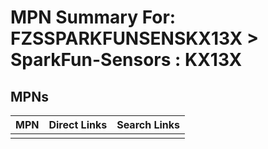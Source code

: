 



# MPN Summary For: FZSSPARKFUNSENSKX13X > SparkFun-Sensors : KX13X

## MPNs
  

|MPN|Direct Links|Search Links|
| :--- | :--- | :--- |
||||
